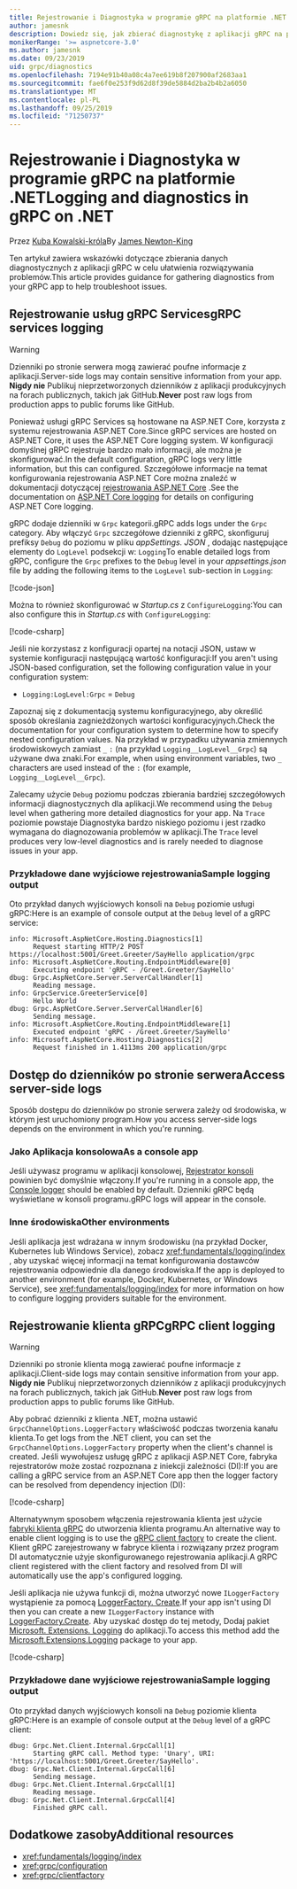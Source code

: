 ```yaml
---
title: Rejestrowanie i Diagnostyka w programie gRPC na platformie .NET
author: jamesnk
description: Dowiedz się, jak zbierać diagnostykę z aplikacji gRPC na platformie .NET.
monikerRange: '>= aspnetcore-3.0'
ms.author: jamesnk
ms.date: 09/23/2019
uid: grpc/diagnostics
ms.openlocfilehash: 7194e91b40a08c4a7ee619b8f207900af2683aa1
ms.sourcegitcommit: fae6f0e253f9d62d8f39de5884d2ba2b4b2a6050
ms.translationtype: MT
ms.contentlocale: pl-PL
ms.lasthandoff: 09/25/2019
ms.locfileid: "71250737"
---
```

# <a name="logging-and-diagnostics-in-grpc-on-net"></a><span data-ttu-id="17f16-103">Rejestrowanie i Diagnostyka w programie gRPC na platformie .NET</span><span class="sxs-lookup"><span data-stu-id="17f16-103">Logging and diagnostics in gRPC on .NET</span></span>

<span data-ttu-id="17f16-104">Przez [Kuba Kowalski-króla](https://twitter.com/jamesnk)</span><span class="sxs-lookup"><span data-stu-id="17f16-104">By [James Newton-King](https://twitter.com/jamesnk)</span></span>

<span data-ttu-id="17f16-105">Ten artykuł zawiera wskazówki dotyczące zbierania danych diagnostycznych z aplikacji gRPC w celu ułatwienia rozwiązywania problemów.</span><span class="sxs-lookup"><span data-stu-id="17f16-105">This article provides guidance for gathering diagnostics from your gRPC app to help troubleshoot issues.</span></span>

## <a name="grpc-services-logging"></a><span data-ttu-id="17f16-106">Rejestrowanie usług gRPC Services</span><span class="sxs-lookup"><span data-stu-id="17f16-106">gRPC services logging</span></span>

> [!WARNING]
> <span data-ttu-id="17f16-107">Dzienniki po stronie serwera mogą zawierać poufne informacje z aplikacji.</span><span class="sxs-lookup"><span data-stu-id="17f16-107">Server-side logs may contain sensitive information from your app.</span></span> <span data-ttu-id="17f16-108">**Nigdy nie** Publikuj nieprzetworzonych dzienników z aplikacji produkcyjnych na forach publicznych, takich jak GitHub.</span><span class="sxs-lookup"><span data-stu-id="17f16-108">**Never** post raw logs from production apps to public forums like GitHub.</span></span>

<span data-ttu-id="17f16-109">Ponieważ usługi gRPC Services są hostowane na ASP.NET Core, korzysta z systemu rejestrowania ASP.NET Core.</span><span class="sxs-lookup"><span data-stu-id="17f16-109">Since gRPC services are hosted on ASP.NET Core, it uses the ASP.NET Core logging system.</span></span> <span data-ttu-id="17f16-110">W konfiguracji domyślnej gRPC rejestruje bardzo mało informacji, ale można je skonfigurować.</span><span class="sxs-lookup"><span data-stu-id="17f16-110">In the default configuration, gRPC logs very little information, but this can configured.</span></span> <span data-ttu-id="17f16-111">Szczegółowe informacje na temat konfigurowania rejestrowania ASP.NET Core można znaleźć w dokumentacji dotyczącej [rejestrowania ASP.NET Core](xref:fundamentals/logging/index#configuration) .</span><span class="sxs-lookup"><span data-stu-id="17f16-111">See the documentation on [ASP.NET Core logging](xref:fundamentals/logging/index#configuration) for details on configuring ASP.NET Core logging.</span></span>

<span data-ttu-id="17f16-112">gRPC dodaje dzienniki w `Grpc` kategorii.</span><span class="sxs-lookup"><span data-stu-id="17f16-112">gRPC adds logs under the `Grpc` category.</span></span> <span data-ttu-id="17f16-113">Aby włączyć `Grpc` szczegółowe dzienniki z gRPC, skonfiguruj prefiksy `Debug` do poziomu w pliku *appSettings. JSON* , dodając następujące elementy do `LogLevel` podsekcji w: `Logging`</span><span class="sxs-lookup"><span data-stu-id="17f16-113">To enable detailed logs from gRPC, configure the `Grpc` prefixes to the `Debug` level in your *appsettings.json* file by adding the following items to the `LogLevel` sub-section in `Logging`:</span></span>

[!code-json[](diagnostics/sample/logging-config.json?highlight=7)]

<span data-ttu-id="17f16-114">Można to również skonfigurować w *Startup.cs* z `ConfigureLogging`:</span><span class="sxs-lookup"><span data-stu-id="17f16-114">You can also configure this in *Startup.cs* with `ConfigureLogging`:</span></span>

[!code-csharp[](diagnostics/sample/logging-config-code.cs?highlight=5)]

<span data-ttu-id="17f16-115">Jeśli nie korzystasz z konfiguracji opartej na notacji JSON, ustaw w systemie konfiguracji następującą wartość konfiguracji:</span><span class="sxs-lookup"><span data-stu-id="17f16-115">If you aren't using JSON-based configuration, set the following configuration value in your configuration system:</span></span>

* `Logging:LogLevel:Grpc` = `Debug`

<span data-ttu-id="17f16-116">Zapoznaj się z dokumentacją systemu konfiguracyjnego, aby określić sposób określania zagnieżdżonych wartości konfiguracyjnych.</span><span class="sxs-lookup"><span data-stu-id="17f16-116">Check the documentation for your configuration system to determine how to specify nested configuration values.</span></span> <span data-ttu-id="17f16-117">Na przykład w przypadku używania zmiennych środowiskowych zamiast `_` `:` (na przykład `Logging__LogLevel__Grpc`) są używane dwa znaki.</span><span class="sxs-lookup"><span data-stu-id="17f16-117">For example, when using environment variables, two `_` characters are used instead of the `:` (for example, `Logging__LogLevel__Grpc`).</span></span>

<span data-ttu-id="17f16-118">Zalecamy użycie `Debug` poziomu podczas zbierania bardziej szczegółowych informacji diagnostycznych dla aplikacji.</span><span class="sxs-lookup"><span data-stu-id="17f16-118">We recommend using the `Debug` level when gathering more detailed diagnostics for your app.</span></span> <span data-ttu-id="17f16-119">Na `Trace` poziomie powstaje Diagnostyka bardzo niskiego poziomu i jest rzadko wymagana do diagnozowania problemów w aplikacji.</span><span class="sxs-lookup"><span data-stu-id="17f16-119">The `Trace` level produces very low-level diagnostics and is rarely needed to diagnose issues in your app.</span></span>

### <a name="sample-logging-output"></a><span data-ttu-id="17f16-120">Przykładowe dane wyjściowe rejestrowania</span><span class="sxs-lookup"><span data-stu-id="17f16-120">Sample logging output</span></span>

<span data-ttu-id="17f16-121">Oto przykład danych wyjściowych konsoli na `Debug` poziomie usługi gRPC:</span><span class="sxs-lookup"><span data-stu-id="17f16-121">Here is an example of console output at the `Debug` level of a gRPC service:</span></span>

```console
info: Microsoft.AspNetCore.Hosting.Diagnostics[1]
      Request starting HTTP/2 POST https://localhost:5001/Greet.Greeter/SayHello application/grpc
info: Microsoft.AspNetCore.Routing.EndpointMiddleware[0]
      Executing endpoint 'gRPC - /Greet.Greeter/SayHello'
dbug: Grpc.AspNetCore.Server.ServerCallHandler[1]
      Reading message.
info: GrpcService.GreeterService[0]
      Hello World
dbug: Grpc.AspNetCore.Server.ServerCallHandler[6]
      Sending message.
info: Microsoft.AspNetCore.Routing.EndpointMiddleware[1]
      Executed endpoint 'gRPC - /Greet.Greeter/SayHello'
info: Microsoft.AspNetCore.Hosting.Diagnostics[2]
      Request finished in 1.4113ms 200 application/grpc
```

## <a name="access-server-side-logs"></a><span data-ttu-id="17f16-122">Dostęp do dzienników po stronie serwera</span><span class="sxs-lookup"><span data-stu-id="17f16-122">Access server-side logs</span></span>

<span data-ttu-id="17f16-123">Sposób dostępu do dzienników po stronie serwera zależy od środowiska, w którym jest uruchomiony program.</span><span class="sxs-lookup"><span data-stu-id="17f16-123">How you access server-side logs depends on the environment in which you're running.</span></span>

### <a name="as-a-console-app"></a><span data-ttu-id="17f16-124">Jako Aplikacja konsolowa</span><span class="sxs-lookup"><span data-stu-id="17f16-124">As a console app</span></span>

<span data-ttu-id="17f16-125">Jeśli używasz programu w aplikacji konsolowej, [Rejestrator konsoli](xref:fundamentals/logging/index#console-provider) powinien być domyślnie włączony.</span><span class="sxs-lookup"><span data-stu-id="17f16-125">If you're running in a console app, the [Console logger](xref:fundamentals/logging/index#console-provider) should be enabled by default.</span></span> <span data-ttu-id="17f16-126">Dzienniki gRPC będą wyświetlane w konsoli programu.</span><span class="sxs-lookup"><span data-stu-id="17f16-126">gRPC logs will appear in the console.</span></span>

### <a name="other-environments"></a><span data-ttu-id="17f16-127">Inne środowiska</span><span class="sxs-lookup"><span data-stu-id="17f16-127">Other environments</span></span>

<span data-ttu-id="17f16-128">Jeśli aplikacja jest wdrażana w innym środowisku (na przykład Docker, Kubernetes lub Windows Service), zobacz <xref:fundamentals/logging/index> , aby uzyskać więcej informacji na temat konfigurowania dostawców rejestrowania odpowiednie dla danego środowiska.</span><span class="sxs-lookup"><span data-stu-id="17f16-128">If the app is deployed to another environment (for example, Docker, Kubernetes, or Windows Service), see <xref:fundamentals/logging/index> for more information on how to configure logging providers suitable for the environment.</span></span>

## <a name="grpc-client-logging"></a><span data-ttu-id="17f16-129">Rejestrowanie klienta gRPC</span><span class="sxs-lookup"><span data-stu-id="17f16-129">gRPC client logging</span></span>

> [!WARNING]
> <span data-ttu-id="17f16-130">Dzienniki po stronie klienta mogą zawierać poufne informacje z aplikacji.</span><span class="sxs-lookup"><span data-stu-id="17f16-130">Client-side logs may contain sensitive information from your app.</span></span> <span data-ttu-id="17f16-131">**Nigdy nie** Publikuj nieprzetworzonych dzienników z aplikacji produkcyjnych na forach publicznych, takich jak GitHub.</span><span class="sxs-lookup"><span data-stu-id="17f16-131">**Never** post raw logs from production apps to public forums like GitHub.</span></span>

<span data-ttu-id="17f16-132">Aby pobrać dzienniki z klienta .NET, można ustawić `GrpcChannelOptions.LoggerFactory` właściwość podczas tworzenia kanału klienta.</span><span class="sxs-lookup"><span data-stu-id="17f16-132">To get logs from the .NET client, you can set the `GrpcChannelOptions.LoggerFactory` property when the client's channel is created.</span></span> <span data-ttu-id="17f16-133">Jeśli wywołujesz usługę gRPC z aplikacji ASP.NET Core, fabryka rejestratorów może zostać rozpoznana z iniekcji zależności (DI):</span><span class="sxs-lookup"><span data-stu-id="17f16-133">If you are calling a gRPC service from an ASP.NET Core app then the logger factory can be resolved from dependency injection (DI):</span></span>

[!code-csharp[](diagnostics/sample/net-client-dependency-injection.cs?highlight=7,16)]

<span data-ttu-id="17f16-134">Alternatywnym sposobem włączenia rejestrowania klienta jest użycie [fabryki klienta gRPC](xref:grpc/clientfactory) do utworzenia klienta programu.</span><span class="sxs-lookup"><span data-stu-id="17f16-134">An alternative way to enable client logging is to use the [gRPC client factory](xref:grpc/clientfactory) to create the client.</span></span> <span data-ttu-id="17f16-135">Klient gRPC zarejestrowany w fabryce klienta i rozwiązany przez program DI automatycznie użyje skonfigurowanego rejestrowania aplikacji.</span><span class="sxs-lookup"><span data-stu-id="17f16-135">A gRPC client registered with the client factory and resolved from DI will automatically use the app's configured logging.</span></span>

<span data-ttu-id="17f16-136">Jeśli aplikacja nie używa funkcji di, można utworzyć nowe `ILoggerFactory` wystąpienie za pomocą [LoggerFactory. Create](xref:Microsoft.Extensions.Logging.LoggerFactory.Create*).</span><span class="sxs-lookup"><span data-stu-id="17f16-136">If your app isn't using DI then you can create a new `ILoggerFactory` instance with [LoggerFactory.Create](xref:Microsoft.Extensions.Logging.LoggerFactory.Create*).</span></span> <span data-ttu-id="17f16-137">Aby uzyskać dostęp do tej metody, Dodaj pakiet [Microsoft. Extensions. Logging](https://www.nuget.org/packages/microsoft.extensions.logging/) do aplikacji.</span><span class="sxs-lookup"><span data-stu-id="17f16-137">To access this method add the [Microsoft.Extensions.Logging](https://www.nuget.org/packages/microsoft.extensions.logging/) package to your app.</span></span>

[!code-csharp[](diagnostics/sample/net-client-loggerfactory-create.cs?highlight=1,8)]

### <a name="sample-logging-output"></a><span data-ttu-id="17f16-138">Przykładowe dane wyjściowe rejestrowania</span><span class="sxs-lookup"><span data-stu-id="17f16-138">Sample logging output</span></span>

<span data-ttu-id="17f16-139">Oto przykład danych wyjściowych konsoli na `Debug` poziomie klienta gRPC:</span><span class="sxs-lookup"><span data-stu-id="17f16-139">Here is an example of console output at the `Debug` level of a gRPC client:</span></span>

```console
dbug: Grpc.Net.Client.Internal.GrpcCall[1]
      Starting gRPC call. Method type: 'Unary', URI: 'https://localhost:5001/Greet.Greeter/SayHello'.
dbug: Grpc.Net.Client.Internal.GrpcCall[6]
      Sending message.
dbug: Grpc.Net.Client.Internal.GrpcCall[1]
      Reading message.
dbug: Grpc.Net.Client.Internal.GrpcCall[4]
      Finished gRPC call.
```

## <a name="additional-resources"></a><span data-ttu-id="17f16-140">Dodatkowe zasoby</span><span class="sxs-lookup"><span data-stu-id="17f16-140">Additional resources</span></span>

* <xref:fundamentals/logging/index>
* <xref:grpc/configuration>
* <xref:grpc/clientfactory>
